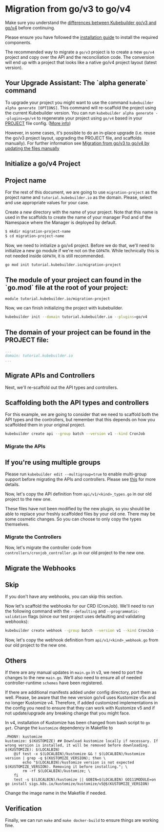 # Migration from go/v3 to go/v4

Make sure you understand the [differences between Kubebuilder go/v3 and go/v4][v3vsv4]
before continuing.

Please ensure you have followed the [installation guide][quick-start]
to install the required components.

The recommended way to migrate a `go/v3` project is to create a new `go/v4` project and
copy over the API and the reconciliation code. The conversion will end up with a
project that looks like a native go/v4 project layout (latest version).

<aside class="note warning">
<h1>Your Upgrade Assistant: The `alpha generate` command</h1>

To upgrade your project you might want to use the command `kubebuilder alpha generate [OPTIONS]`.
This command will re-scaffold the project using the current Kubebuilder version.
You can run `kubebuilder alpha generate --plugins=go/v4` to regenerate your project using `go/v4`
based in your [PROJECT][project-file] file config. ([More info](./../reference/rescaffold.md))

</aside>

However, in some cases, it's possible to do an in-place upgrade (i.e. reuse the go/v3 project layout, upgrading
the PROJECT file, and scaffolds manually). For further information see [Migration from go/v3 to go/v4 by updating the files manually][manually-upgrade]

## Initialize a go/v4 Project

<aside class="note">
<h1>Project name</h1>

For the rest of this document, we are going to use `migration-project` as the project name and `tutorial.kubebuilder.io` as the domain. Please, select and use appropriate values for your case.

</aside>

Create a new directory with the name of your project. Note that
this name is used in the scaffolds to create the name of your manager Pod and of the Namespace where the Manager is deployed by default.

```bash
$ mkdir migration-project-name
$ cd migration-project-name
```

Now, we need to initialize a go/v4 project.  Before we do that, we'll need
to initialize a new go module if we're not on the `GOPATH`. While technically this is
not needed inside `GOPATH`, it is still recommended.

```bash
go mod init tutorial.kubebuilder.io/migration-project
```

<aside class="note">
<h1>The module of your project can found in the `go.mod` file at the root of your project:</h1>

```
module tutorial.kubebuilder.io/migration-project
```

</aside>

Now, we can finish initializing the project with kubebuilder.

```bash
kubebuilder init --domain tutorial.kubebuilder.io --plugins=go/v4
```

<aside class="note">
<h1>The domain of your project can be found in the PROJECT file:</h1>

```yaml
...
domain: tutorial.kubebuilder.io
...
```
</aside>

## Migrate APIs and Controllers

Next, we'll re-scaffold out the API types and controllers.

<aside class="note">
<h1>Scaffolding both the API types and controllers</h1>

For this example, we are going to consider that we need to scaffold both the API types and the controllers, but remember that this depends on how you scaffolded them in your original project.

</aside>

```bash
kubebuilder create api --group batch --version v1 --kind CronJob
```

### Migrate the APIs

<aside class="note">
<h1>If you're using multiple groups</h1>

Please run `kubebuilder edit --multigroup=true` to enable multi-group support before migrating the APIs and controllers. Please see [this][multi-group] for more details.

</aside>

Now, let's copy the API definition from `api/v1/<kind>_types.go` in our old project to the new one.

These files have not been modified by the new plugin, so you should be able to replace your freshly scaffolded files by your old one. There may be some cosmetic changes. So you can choose to only copy the types themselves.

### Migrate the Controllers

Now, let's migrate the controller code from `controllers/cronjob_controller.go` in our old project to the new one.

## Migrate the Webhooks

<aside class="note">
<h1>Skip</h1>

If you don't have any webhooks, you can skip this section.

</aside>

Now let's scaffold the webhooks for our CRD (CronJob). We'll need to run the
following command with the `--defaulting` and `--programmatic-validation` flags
(since our test project uses defaulting and validating webhooks):

```bash
kubebuilder create webhook --group batch --version v1 --kind CronJob --defaulting --programmatic-validation
```

Now, let's copy the webhook definition from `api/v1/<kind>_webhook.go` from our old project to the new one.

## Others

If there are any manual updates in `main.go` in v3, we need to port the changes to the new `main.go`. We’ll also need to ensure all of needed controller-runtime `schemes` have been registered.

If there are additional manifests added under config directory, port them as well. Please, be aware that
the new version go/v4 uses Kustomize v5x and no longer Kustomize v4. Therefore, if added customized
implementations in the config you need to ensure that they can work with Kustomize v5 and if not
update/upgrade any breaking change that you might face.

In v4, installation of Kustomize has been changed from bash script to `go get`. Change the `kustomize` dependency in Makefile to
```
.PHONY: kustomize
kustomize: $(KUSTOMIZE) ## Download kustomize locally if necessary. If wrong version is installed, it will be removed before downloading.
$(KUSTOMIZE): $(LOCALBIN)
	@if test -x $(LOCALBIN)/kustomize && ! $(LOCALBIN)/kustomize version | grep -q $(KUSTOMIZE_VERSION); then \
		echo "$(LOCALBIN)/kustomize version is not expected $(KUSTOMIZE_VERSION). Removing it before installing."; \
		rm -rf $(LOCALBIN)/kustomize; \
	fi
	test -s $(LOCALBIN)/kustomize || GOBIN=$(LOCALBIN) GO111MODULE=on go install sigs.k8s.io/kustomize/kustomize/v5@$(KUSTOMIZE_VERSION)
```

Change the image name in the Makefile if needed.

## Verification

Finally, we can run `make` and `make docker-build` to ensure things are working
fine.

[v3vsv4]: v3vsv4.md
[quick-start]: ./../quick-start.md#installation
[controller-tools]: https://github.com/kubernetes-sigs/controller-tools/releases
[controller-runtime]: https://github.com/kubernetes-sigs/controller-runtime/releases
[multi-group]: multi-group.md
[manually-upgrade]: manually_migration_guide_gov3_to_gov4.md
[project-file]: ../reference/project-config.md